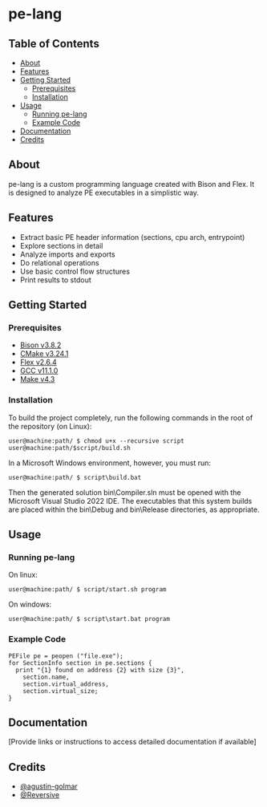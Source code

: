 # pe-lang

## Table of Contents

- [About](#about)
- [Features](#features)
- [Getting Started](#getting-started)
  - [Prerequisites](#prerequisites)
  - [Installation](#installation)
- [Usage](#usage)
  - [Running pe-lang](#running-pe-lang)
  - [Example Code](#example-code)
- [Documentation](#documentation)
- [Credits](#credits)

## About

pe-lang is a custom programming language created with Bison and Flex. It is designed to analyze PE executables in a simplistic way.

## Features

- Extract basic PE header information (sections, cpu arch, entrypoint)
- Explore sections in detail
- Analyze imports and exports
- Do relational operations
- Use basic control flow structures
- Print results to stdout

## Getting Started

### Prerequisites

* [Bison v3.8.2](https://www.gnu.org/software/bison/)
* [CMake v3.24.1](https://cmake.org/)
* [Flex v2.6.4](https://github.com/westes/flex)
* [GCC v11.1.0](https://gcc.gnu.org/)
* [Make v4.3](https://www.gnu.org/software/make/)

### Installation

To build the project completely, run the following commands in the root of the repository (on Linux):
```
user@machine:path/ $ chmod u+x --recursive script
user@machine:path/$script/build.sh
```
In a Microsoft Windows environment, however, you must run:
```
user@machine:path/ $ script\build.bat
```
Then the generated solution bin\Compiler.sln must be opened with the Microsoft Visual Studio 2022 IDE. The executables that this system builds are placed within the bin\Debug and bin\Release directories, as appropriate.

## Usage
### Running pe-lang
On linux:
```
user@machine:path/ $ script/start.sh program
```
On windows:
```
user@machine:path/ $ script\start.bat program
```
### Example Code
```
PEFile pe = peopen ("file.exe");
for SectionInfo section in pe.sections {
  print "{1} found on address {2} with size {3}",
    section.name,
    section.virtual_address,
    section.virtual_size;
}
```
## Documentation
[Provide links or instructions to access detailed documentation if available]

## Credits
- [@agustin-golmar](https://github.com/agustin-golmar/)
- [@Reversive](https://github.com/Reversive)
